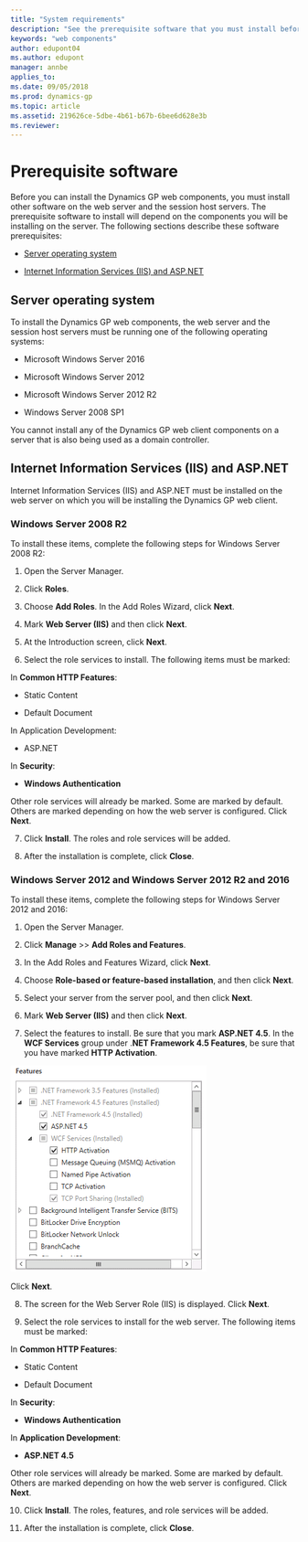 ```yaml
---
title: "System requirements"
description: "See the prerequisite software that you must install before you can deploy Dynamics GP web components."
keywords: "web components"
author: edupont04
ms.author: edupont
manager: annbe
applies_to: 
ms.date: 09/05/2018
ms.prod: dynamics-gp
ms.topic: article
ms.assetid: 219626ce-5dbe-4b61-b67b-6bee6d628e3b
ms.reviewer: 
---
```

<span id="_Toc498953296" class="anchor"></span>

# Prerequisite software

Before you can install the Dynamics GP web components, you must install other software on the web server and the session host servers. The prerequisite software to install will depend on the components you will be installing on the server. The following sections describe these software prerequisites:

- [Server operating system](#server-operating-system)  

- [Internet Information Services (IIS) and ASP.NET](#internet-information-services-iis-and-asp.net)  

## Server operating system

To install the Dynamics GP web components, the web server and the session host servers must be running one of the following operating systems:

- Microsoft Windows Server 2016

- Microsoft Windows Server 2012

- Microsoft Windows Server 2012 R2

- Windows Server 2008 SP1

You cannot install any of the Dynamics GP web client components on a server that is also being used as a domain controller.

## Internet Information Services (IIS) and ASP.NET

Internet Information Services (IIS) and ASP.NET must be installed on the web server on which you will be installing the Dynamics GP web client.

### Windows Server 2008 R2

To install these items, complete the following steps for Windows Server 2008 R2:

1. Open the Server Manager.

2. Click **Roles**.

3. Choose **Add Roles**. In the Add Roles Wizard, click **Next**.

4. Mark **Web Server (IIS)** and then click **Next**.

5. At the Introduction screen, click **Next**.

6. Select the role services to install. The following items must be marked:

In **Common HTTP Features**:

- Static Content

- Default Document

In Application Development:

- ASP.NET

In **Security**:

- **Windows Authentication**

Other role services will already be marked. Some are marked by default. Others are marked depending on how the web server is configured. Click **Next**.

7. Click **Install**. The roles and role services will be added.

8. After the installation is complete, click **Close**.

### Windows Server 2012 and Windows Server 2012 R2 and 2016

To install these items, complete the following steps for Windows Server 2012 and 2016:

1. Open the Server Manager.

2. Click **Manage** &gt;&gt; **Add Roles and Features**.

3. In the Add Roles and Features Wizard, click **Next**.

4. Choose **Role-based or feature-based installation**, and then click **Next**.

5. Select your server from the server pool, and then click **Next**.

6. Mark **Web Server (IIS)** and then click **Next**.

7. Select the features to install. Be sure that you mark **ASP.NET 4.5**. In the **WCF Services** group under .**NET Framework 4.5 Features**, be sure that you have marked **HTTP Activation**.

![shows how you can modify the settings for .net framework 4.5.](media/install-dotnet.png "Deployment")  

Click **Next**.

8. The screen for the Web Server Role (IIS) is displayed. Click **Next**.

9. Select the role services to install for the web server. The following items must be marked:

In **Common HTTP Features**:

- Static Content

- Default Document

In **Security**:

- **Windows Authentication**

In **Application Development**:

- **ASP.NET 4.5**

Other role services will already be marked. Some are marked by default. Others are marked depending on how the web server is configured. Click **Next**.

10. Click **Install**. The roles, features, and role services will be added.

11. After the installation is complete, click **Close**.
